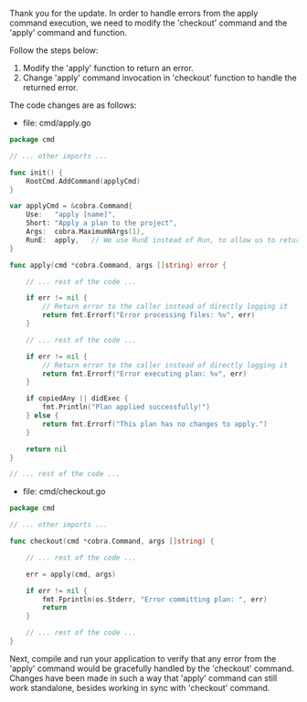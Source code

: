 Thank you for the update. In order to handle errors from the apply command execution, we need to modify the 'checkout' command and the 'apply' command and function.

Follow the steps below:

1. Modify the 'apply' function to return an error.
2. Change 'apply' command invocation in 'checkout' function to handle the returned error.

The code changes are as follows:

- file: cmd/apply.go

```go
package cmd

// ... other imports ...

func init() {
	RootCmd.AddCommand(applyCmd)
}

var applyCmd = &cobra.Command{
	Use:   "apply [name]",
	Short: "Apply a plan to the project",
	Args:  cobra.MaximumNArgs(1),
	RunE:  apply,   // We use RunE instead of Run, to allow us to return an error from the apply function
}

func apply(cmd *cobra.Command, args []string) error {

	// ... rest of the code ...

	if err != nil {
		// Return error to the caller instead of directly logging it
		return fmt.Errorf("Error processing files: %v", err)
	}

	// ... rest of the code ...

	if err != nil {
		// Return error to the caller instead of directly logging it
		return fmt.Errorf("Error executing plan: %v", err)
	}

	if copiedAny || didExec {
		fmt.Println("Plan applied successfully!")
	} else {
		return fmt.Errorf("This plan has no changes to apply.")
	}

	return nil
}

// ... rest of the code ...
```

- file: cmd/checkout.go

```go
package cmd

// ... other imports ...

func checkout(cmd *cobra.Command, args []string) {

	// ... rest of the code ...

	err = apply(cmd, args)

	if err != nil {
		fmt.Fprintln(os.Stderr, "Error committing plan: ", err)
		return
	}

	// ... rest of the code ...
}
```

Next, compile and run your application to verify that any error from the 'apply' command would be gracefully handled by the 'checkout' command. Changes have been made in such a way that 'apply' command can still work standalone, besides working in sync with 'checkout' command.
